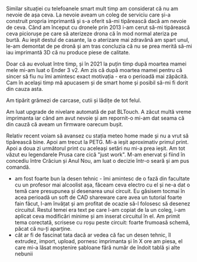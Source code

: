 Similar situației cu telefoanele smart mult timp am considerat că nu am nevoie de așa ceva. La nevoie aveam un coleg de serviciu care și-a construit propria imprimantă și s-a oferit să-mi tipărească dacă am nevoie de ceva. Când am început cu dronele prin 2013 i-am cerut să-mi tipărească ceva piciorușe pe care să aterizeze drona că în mod normal ateriza pe burtă. Au ieșit destul de casante, la o aterizare mai zdravănă am spart unul, le-am demontat de pe dronă și am tras concluzia că nu se prea merită să-mi iau imprimantă 3D că nu produce piese de calitate.

Doar că au evoluat între timp, și în 2021 la puțin timp după moartea mamei mele mi-am luat o Ender 3 v2. Am zis că după moartea mamei pentru că sincer să fiu nu îmi amintesc exact motivația - era o perioadă mai zăpăcită. Cam în același timp mă apucasem și de smart home și posibil să-mi fi dorit din cauza asta.

Am tipărit grămezi de carcase, cutii și lădițe de tot felul.

Am luat upgrade de nivelare automată de pat BLTouch. A zăcut multă vreme imprimanta iar când am avut nevoie și am repornit-o mi-am dat seama că din cauză că aveam un firmware oarecum bușit.

Relativ recent voiam să avansez cu stația meteo home made și nu a vrut să tipărească bine. Apoi am trecut la PETG. Mi-a ieșit aproximativ primul print. Apoi a doua zi următorul print cu aceleași setări nu mi-a prea ieșit. Am tot văzut eu legendarele Prusa care cică "just work". M-am enervat și fiind în concediu între Crăciun și Anul Nou, am luat o decizie într-o seară și am pus comandă.

- am fost foarte bun la desen tehnic - îmi amintesc de o fază din facultate cu un profesor mai alcoolist așa, făceam ceva electro cu el și ne-a dat o temă care presupunea și desenarea unui circuit. Eu găsisem tocmai în acea perioadă un soft de CAD shareware care avea un tutorial foarte fain făcut, l-am învățat și am profitat de ocazie să-l folosesc să desenez circuitul. Restul temei era text pe care l-am copiat de la un coleg, i-am aplicat ceva modificări minime și am inserat circuitul în el. Am primit tema corectată, scrisese cu roșu peste circuit: foarte frumoasă schemă, păcat că nu-ți aparține.
- cât ar fi de fascinat tata dacă ar vedea că fac un desen tehnic, îl extrudez, import, upload, pornesc imprimanta și în X ore am piesa, el care mi-a lăsat moștenire șabloane fără număr de îndoit tablă și alte nebunii
